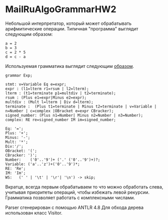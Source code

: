 # MailRuAlgoGrammarHW2

Небольшой интерпретатор, который может обрабатывать арифмитические операции. Типичная "программа" выглядит следующим образом:
```
a = 2
b = 3
c = 2 * 5
d = c - a

```
Используемая грамматика выглядит следующим [образом](https://github.com/OlegPozovnoy/MailRuAlgoGrammarHW2/blob/master/src/main/java/autogenerated/Exp.g).

```
grammar Exp;

stmt: v=Variable Eq e=expr;
expr : (l1=lterm r1=rsum | l2=lterm);
lterm : (t1=terminate p1=multdiv | t2=terminate);
rsum : (Plus e1=expr|Minus e2=expr);
multdiv : (Mult l=lterm | Div d=lterm);
terminate :  (Plus t1=terminate | Minus t2=terminate | v=Variable | n=Number | c=complex |OBracket e=expr CBracker);
signed_number: (Plus n1=Number| Minus n2=Number | n3=Number);
complex: RE re=signed_number IM im=signed_number;

Eq: '=';
Plus: '+';
Minus: '-';
Mult: '*';
Div:'/';
OBracket: '(';
CBracker: ')';
Number:    ('0'..'9')+ ('.' ('0'..'9')+)?;
Variable: ('a'..'z')+('0'..'9')*;
RE: 'Re';
IM: 'Im';
WS:   (' ' | '\t' | '\r'| '\n') -> skip;

```
Вкратце, всегда первым обрабатываем то что можно обработать слева, учитывая приоритеты операций, чтобы избежать левой рекурсии.
Грамматика позволяет работать с комплексными числами.

Parser сгенерирован с помощью ANTLR 4.8
Для обхода дерева использован класс Visitor.
